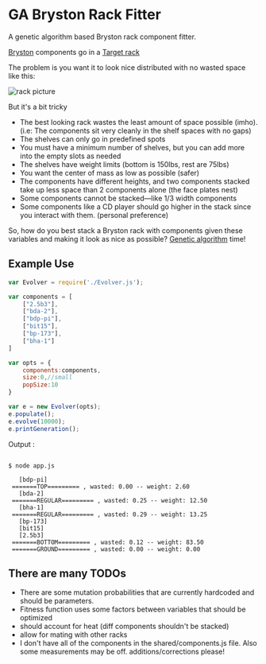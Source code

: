 # GA Bryston Rack Fitter

A genetic algorithm based Bryston rack component fitter.

[Bryston](http://bryston.com/) components go in a [Target rack](http://www.targetaudioproducts.com/component-stands.html)

The problem is you want it to look nice distributed with no wasted space like this:

![rack picture](http://old.bryston.com/images/products/Active_System/L_4.png)

But it's a bit tricky
* The best looking rack wastes the least amount of space possible (imho). (i.e: The components sit very cleanly in the shelf spaces with no gaps)
* The shelves can only go in predefined spots
* You must have a minimum number of shelves, but you can add more into the empty slots as needed
* The shelves have weight limits (bottom is 150lbs, rest are 75lbs)
* You want the center of mass as low as possible (safer)
* The components have different heights, and two components stacked take up less space than 2 components alone (the face plates nest)
* Some components cannot be stacked—like 1/3 width components
* Some components like a CD player should go higher in the stack since you interact with them. (personal preference)


So, how do you best stack a Bryston rack with components given these variables and making it look as nice as possible? [Genetic algorithm](https://en.wikipedia.org/wiki/Genetic_algorithm) time!

## Example Use

```javascript
var Evolver = require('./Evolver.js');

var components = [
    ["2.5b3"],
    ["bda-2"],
    ["bdp-pi"],
    ["bit15"],
    ["bp-173"],
    ["bha-1"]
]

var opts = {
    components:components,
    size:0,//small
    popSize:10
}

var e = new Evolver(opts);
e.populate();
e.evolve(10000);
e.printGeneration();
```
Output :
```console

$ node app.js

   [bdp-pi]
 =======TOP========= , wasted: 0.00 -- weight: 2.60
   [bda-2]
 =======REGULAR========= , wasted: 0.25 -- weight: 12.50
   [bha-1]
 =======REGULAR========= , wasted: 0.29 -- weight: 13.25
   [bp-173]
   [bit15]
   [2.5b3]
 =======BOTTOM========= , wasted: 0.12 -- weight: 83.50
 =======GROUND========= , wasted: 0.00 -- weight: 0.00
```

## There are many TODOs
* There are some mutation probabilities that are currently hardcoded and should be parameters.
* Fitness function uses some factors between variables that should be optimized
* should account for heat (diff components shouldn't be stacked)
* allow for mating with other racks
* I don't have all of the components in the shared/components.js file. Also some measurements may be off. additions/corrections please!

